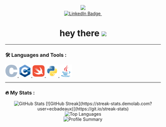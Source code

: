 <div id="header" align="center">
  <img src="https://media.giphy.com/media/M9gbBd9nbDrOTu1Mqx/giphy.gif" width="100"/>
</div>

<div id="badges" align="center">
    <a href="https://www.linkedin.com/in/everett-badeaux-2241721b0/">
    <img src="https://img.shields.io/badge/LinkedIn-blue?style=for-the-badge&logo=linkedin&logoColor=white" alt="LinkedIn Badge"/>
    <img src="https://komarev.com/ghpvc/?username=ecbadeaux&style=flat-square&color=blue" alt=""/>
  </a>
   <h1>
        hey there
        <img src="https://media.giphy.com/media/hvRJCLFzcasrR4ia7z/giphy.gif" width="30px"/>
    </h1>
</div>

---

### 🛠️ Languages and Tools :
<div id="tools" align="left"> 
  <a href="https://www.cprogramming.com/" target="_blank" rel="noreferrer"> <img src="https://raw.githubusercontent.com/devicons/devicon/master/icons/c/c-original.svg" alt="c" width="40" height="40"/> </a> 
  <a href="https://www.w3schools.com/cpp/" target="_blank" rel="noreferrer"> <img src="https://raw.githubusercontent.com/devicons/devicon/master/icons/cplusplus/cplusplus-original.svg" alt="cplusplus" width="40" height="40"/> </a>
  <a href="https://developer.apple.com/swift/" target="_blank" rel="noreferrer"> <img src="https://raw.githubusercontent.com/devicons/devicon/master/icons/swift/swift-original.svg" alt="swift" width="40" height="40"/> </a> 
  <a href="https://www.python.org" target="_blank" rel="noreferrer"> <img src="https://raw.githubusercontent.com/devicons/devicon/master/icons/python/python-original.svg" alt="python" width="40" height="40"/> </a> 
  <a href="https://www.java.com" target="_blank" rel="noreferrer"> <img src="https://raw.githubusercontent.com/devicons/devicon/master/icons/java/java-original.svg" alt="java" width="40" height="40"/> </a>
</div>

---

### 🔥 My Stats :
<div align="center">
  <img src="https://github-readme-stats.vercel.app/api?username=ecbadeaux&show_icons=true&theme=dark&count_private=true&hide_border=true" alt="GitHub Stats" />
  [![GitHub Streak](https://streak-stats.demolab.com?user=ecbadeaux)](https://git.io/streak-stats)
</div>

<div align="center">
  <img src="https://github-readme-stats.vercel.app/api/top-langs/?username=ecbadeaux&layout=compact&theme=dark&count_private=true&hide_border=true" alt="Top Languages" />
</div>

<!-- Alternative stats service -->
<div align="center">
  <img src="https://github-profile-summary-cards.vercel.app/api/cards/profile-details?username=ecbadeaux&theme=github_dark" alt="Profile Summary" />
</div>
